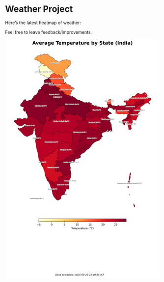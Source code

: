 # Weather Project

Here’s the latest heatmap of weather:

Feel free to leave feedback/improvements.

![India Heatmap](docs/assets/india_heatmap.png?v=CED1FD)
